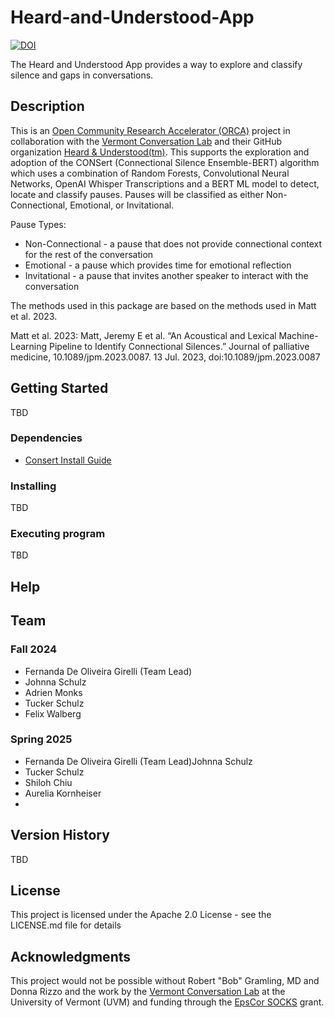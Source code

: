 # Heard-and-Understood-App

[![DOI](https://zenodo.org/badge/851837059.svg)](https://doi.org/10.5281/zenodo.14649131)

The Heard and Understood App provides a way to explore and classify silence and gaps in conversations.

## Description
This is an [Open Community Research Accelerator (ORCA)](https://verso.w3.uvm.edu/orca/) project in collaboration with the [Vermont Conversation Lab](https://vermontconversationlab.com/) and their GitHub organization [Heard & Understood(tm)](https://github.com/heard-and-understood). This supports the exploration and adoption of the CONSert (Connectional Silence Ensemble-BERT) algorithm which uses a combination of Random Forests, Convolutional Neural Networks, OpenAI Whisper Transcriptions and a BERT ML model to detect, locate and classify pauses. Pauses will be classified as either Non-Connectional, Emotional, or Invitational.

Pause Types:

* Non-Connectional - a pause that does not provide connectional context for the rest of the conversation
* Emotional - a pause which provides time for emotional reflection
* Invitational - a pause that invites another speaker to interact with the conversation

The methods used in this package are based on the methods used in Matt et al. 2023.

Matt et al. 2023: Matt, Jeremy E et al. “An Acoustical and Lexical Machine-Learning Pipeline to Identify Connectional Silences.” Journal of palliative medicine, 10.1089/jpm.2023.0087. 13 Jul. 2023, doi:10.1089/jpm.2023.0087

## Getting Started
TBD

### Dependencies

- [Consert Install Guide](flaskApp/consert/CONSERT_INSTALLATION.md)

### Installing

TBD

### Executing program

TBD
## Help

## Team

### Fall 2024
* Fernanda De Oliveira Girelli (Team Lead)
* Johnna  Schulz
* Adrien Monks
* Tucker  Schulz 
* Felix Walberg

### Spring 2025
* Fernanda De Oliveira Girelli (Team Lead)Johnna  Schulz
* Tucker  Schulz 
* Shiloh Chiu
* Aurelia Kornheiser
* 
## Version History

TBD

## License

This project is licensed under the Apache 2.0 License - see the LICENSE.md file for details

## Acknowledgments
This project would not be possible without Robert "Bob" Gramling, MD and Donna Rizzo and the work by the [Vermont Conversation Lab](https://vermontconversationlab.com/) at the University of Vermont (UVM) and funding through the [EpsCor SOCKS](https://www.uvm.edu/socks/#about) grant.
